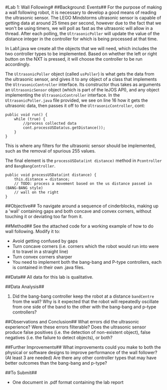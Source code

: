 #Lab 1: Wall Following#
##Background: Events##
For the purpose of making a wall following robot, it is necessary to develop a good
means of reading the ultrasonic sensor. The LEGO Mindstorms ultrasonic sensor is
capable of getting data at around 25 times per second, however due to the fact that
we won't be using timers, we will poll as fast as the ultrasonic will allow in a thread.
After each polling, the `UltrasonicPoller` will update the value of the distance
integer in the controller for which is being processed at that time.
 
In Lab1.java we create all the objects that we will need, which includes the two
controller types to be implemented. Based on whether the left or right button on the
NXT is pressed, it will choose the controller to be run accordingly.

The `UltrasonicPoller` object (called `usPoller`) is what gets the data from the
ultrasonic sensor, and gives it to any object of a class that implements the
`UltrasonicController` interface. Its constructor thus takes as arguments an
`UltrasonicSensor` object (which is part of the leJOS API), and any object
implementing the `UltrasonicController` interface. In the `UltrasonicPoller.java`
file provided, we see on line 16 how it gets the ultrasonic data, then passes it off to
the `UltrasonicController`, cont:

    public void run() {
    	while (true) {
    		//process collected data
    		cont.processUSData(us.getDistance());
    	}
    }

This is where any filters for the ultrasonic sensor should be implemented, such as
the removal of spurious 255 values.

The final element is the `processUSData(int distance)` method in `Pcontroller`
and `BangBangController`.

    public void processUSData(int distance) {
    	this.distance = distance;
    	// TODO: process a movement based on the us distance passed in (BANG-BANG style)
    	// wall on the right
    }

##Objective##
To navigate around a sequence of cinderblocks, making up a 'wall' containing gaps and both concave and convex corners, without touching it or deviating too far from it.

##Method##
See the attached code for a working example of how to do wall following. Modify it
to:

*	Avoid getting confused by gaps
*	Turn concave corners (i.e. corners which the robot would run into were it to travel in a straight line)
*	Turn convex corners sharper
*	You need to implement both the bang-bang and P-type controllers, each is contained in their own .java files.

##Data##
All data for this lab is qualitative.

##Data Analysis##
1.	Did the bang-bang controller keep the robot at a distance `bandCentre` from the wall? Why is it expected that the robot will repeatedly oscillate from one 
side of the band to the other with the bang-bang and p-type controllers?

##Observations and Conclusion##
What errors did the ultrasonic experience? Were these errors filterable? Does the
ultrasonic sensor produce false positives (i.e. the detection of non-existent object),
false negatives (i.e. the failure to detect objects), or both?

##Further Improvements##
What improvements could you make to both the physical or software designs to
improve performance of the wall follower? (At least 3 are needed) Are there any
other controller types that may have better outcomes than the bang-bang and p-type?

##To Submit##
*	One document in .pdf format containing the lab report
